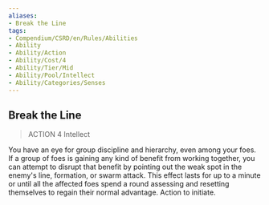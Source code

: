 ```yaml
---
aliases:
- Break the Line
tags:
- Compendium/CSRD/en/Rules/Abilities
- Ability
- Ability/Action
- Ability/Cost/4
- Ability/Tier/Mid
- Ability/Pool/Intellect
- Ability/Categories/Senses
---
```


  
## Break the Line  
>ACTION 4  Intellect  
  
You have an eye for group discipline and hierarchy, even among your foes. If a group of foes is gaining any kind of benefit from working together, you can attempt to disrupt that benefit by pointing out the weak spot in the enemy's line, formation, or swarm attack. This effect lasts for up to a minute or until all the affected foes spend a round assessing and resetting themselves to regain their normal advantage. Action to initiate.